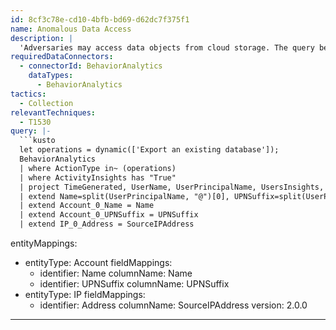 ```yaml
---
id: 8cf3c78e-cd10-4bfb-bd69-d62dc7f375f1
name: Anomalous Data Access
description: |
  'Adversaries may access data objects from cloud storage. The query below generates an output of all users performing a "read" operation regarding data or files, where one or more features of the activity deviate from the user, his peers, or the tenant profile.'
requiredDataConnectors:
  - connectorId: BehaviorAnalytics
    dataTypes:
      - BehaviorAnalytics
tactics:
  - Collection
relevantTechniques:
  - T1530
query: |-
  ```kusto
  let operations = dynamic(['Export an existing database']);
  BehaviorAnalytics
  | where ActionType in~ (operations)
  | where ActivityInsights has "True"
  | project TimeGenerated, UserName, UserPrincipalName, UsersInsights, ActivityType, ActionType, ActivityInsights, SourceIPAddress, SourceIPLocation, SourceDevice, DevicesInsights
  | extend Name=split(UserPrincipalName, "@")[0], UPNSuffix=split(UserPrincipalName, "@")[1]
  | extend Account_0_Name = Name
  | extend Account_0_UPNSuffix = UPNSuffix
  | extend IP_0_Address = SourceIPAddress
  ```
entityMappings:
  - entityType: Account
    fieldMappings:
      - identifier: Name
        columnName: Name
      - identifier: UPNSuffix
        columnName: UPNSuffix
  - entityType: IP
    fieldMappings:
      - identifier: Address
        columnName: SourceIPAddress
version: 2.0.0
---
```


